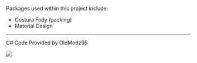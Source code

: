 Packages used within this project include:

- Costura Fody (packing)
- Material Design 

---------------------------------------------------------------------------

C# Code Provided by OldModz95

  <a href="https://cdn.discordapp.com/attachments/780958889356820510/825141253620105226/0d72292841ffc706ebd03f14dd1314ae.png" title="Image">
    <img src="https://cdn.discordapp.com/attachments/780958889356820510/825141734479495198/9403a8acf675c8724d642b4be40e28d1.png">
  </a>
